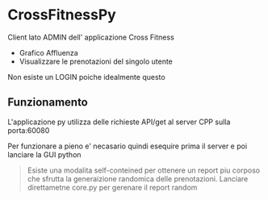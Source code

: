 # CrossFitnessPy
Client lato ADMIN dell' applicazione Cross Fitness
- Grafico Affluenza
- Visualizzare le prenotazioni del singolo utente 

Non esiste un LOGIN poiche idealmente questo 

## Funzionamento 
L'applicazione py utilizza delle richieste API/get al server CPP sulla porta:60080

Per funzionare a pieno e' necasario quindi esequire prima il server e poi lanciare la GUI python 

> Esiste una modalita self-conteined per ottenere un report piu corposo che sfrutta la generaizione randomica delle prenotazioni. Lanciare direttametne core.py per gerenare il report random

